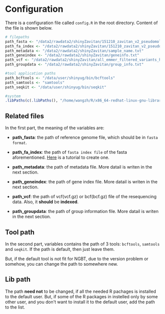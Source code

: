 # Configuration

There is a configuration file called `config.R` in the root directory. Content of the file is shown below.

```R
# filepaths
path_fasta <- "/data2/rawdata2/shinyZavitan/151210_zavitan_v2_pseudomolecules.fa"
path_fa_index <- "/data2/rawdata2/shinyZavitan/151210_zavitan_v2_pseudomolecules.fa.fai"
path_metadata <- "/data2/rawdata2/shinyZavitan/sample_name.txt"
path_geneindex <- "/data2/rawdata2/shinyZavitan/geneinfo.txt"
path_vcf <- "/data2/rawdata2/shinyZavitan/all_emmer_filtered_variants_header_to_SAMN04448013.bcf.gz"
path_groupdata <- "/data2/rawdata2/shinyZavitan/group_info.txt"

#tool application paths
path_bcftools <- "/data/user/shinyug/bin/bcftools"
path_samtools <- "samtools"
path_seqkit <- "/data/user/shinyug/bin/seqkit"

#system
.libPaths(c(.libPaths(), "/home/wangzh/R/x86_64-redhat-linux-gnu-library/3.4"))
```

## Related files
In the first part, the meaning of the variables are:
- **path_fasta**: the path of reference genome file, which should be in `fasta format`.

- **path_fa_index**: the path of `fasta index file` of the fasta aforementioned. [Here](https://gatkforums.broadinstitute.org/gatk/discussion/1601/how-can-i-prepare-a-fasta-file-to-use-as-reference) is a tutorial to create one.

- **path_metadata**: the path of metadata file. More datail is writen in the next section.

- **path_geneindex**: the path of gene index file. More datail is writen in the next section.

- **path_vcf**: the path of vcf(vcf.gz) or bcf(bcf.gz) file of the resequencing data. Also, it **should** be **indexed**.

- **path_groupdata**: the path of group information file. More datail is writen in the next section.

## Tool path
In the second part, variables contains the path of 3 tools: `bcftools`, `samtools` and `seqkit`. If the path is default, then just leave them.

But, if the default tool is not fit for NGBT, due to the version problem or somehow, you can change the path to somewhere new.

## Lib path
The path **need not** to be changed, if all the needed R pachages is installed to the default user. But, if some of the R packages in instelled only by some other user, and you don't want to install it to the default user, add the path to the list.